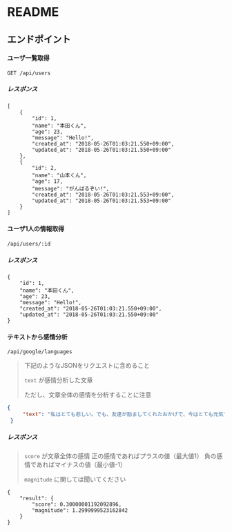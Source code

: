 # README

## エンドポイント
#### ユーザ一覧取得

`GET /api/users`

##### レスポンス
```
[
    {
        "id": 1,
        "name": "本田くん",
        "age": 23,
        "message": "Hello!",
        "created_at": "2018-05-26T01:03:21.550+09:00",
        "updated_at": "2018-05-26T01:03:21.550+09:00"
    },
    {
        "id": 2,
        "name": "山本くん",
        "age": 17,
        "message": "がんばるぞい!",
        "created_at": "2018-05-26T01:03:21.553+09:00",
        "updated_at": "2018-05-26T01:03:21.553+09:00"
    }
]
```

#### ユーザ1人の情報取得

`/api/users/:id`

##### レスポンス  
```
{
    "id": 1,
    "name": "本田くん",
    "age": 23,
    "message": "Hello!",
    "created_at": "2018-05-26T01:03:21.550+09:00",
    "updated_at": "2018-05-26T01:03:21.550+09:00"
}
```

#### テキストから感情分析

`/api/google/languages`

> 下記のようなJSONをリクエストに含めること
>
> `text` が感情分析した文章
>
> ただし、文章全体の感情を分析することに注意
```json:sample.json
{
     "text": "私はとても悲しい。でも、友達が励ましてくれたおかげで、今はとても元気です。"
 }
 ```
 
 ##### レスポンス
 > `score` が文章全体の感情
 > 正の感情であればプラスの値（最大値1）
 > 負の感情であればマイナスの値（最小値-1）
 >
 > `magnitude` に関しては聞いてください
 
 ```
 {
     "result": {
         "score": 0.30000001192092896,
         "magnitude": 1.2999999523162842
     }
 }
 ```
 